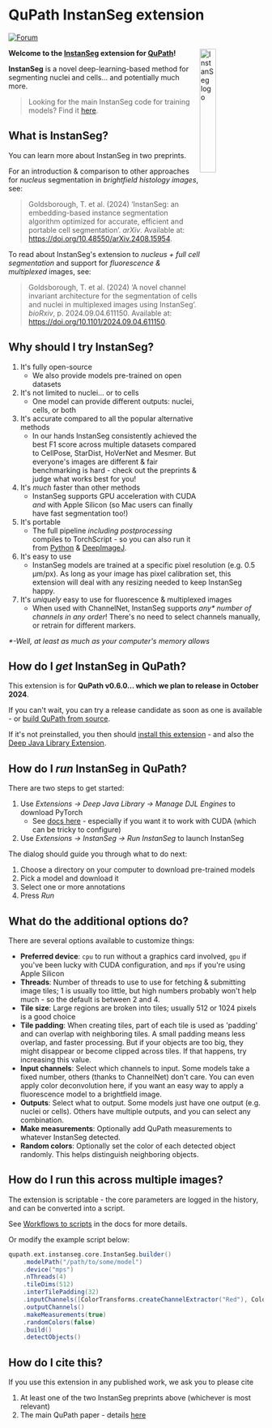 # QuPath InstanSeg extension

[![Forum](https://img.shields.io/badge/forum-image.sc-green)](https://forum.image.sc/tag/qupath)

<img style="float: right" width="25%" alt="InstanSeg logo" src="https://github.com/instanseg/instanseg/raw/main/images/instanseg_logo.png" />

**Welcome to the [InstanSeg](https://github.com/instanseg/instanseg) extension for [QuPath](http://qupath.github.io)!**

**InstanSeg** is a novel deep-learning-based method for segmenting nuclei and cells... and potentially much more.

> Looking for the main InstanSeg code for training models?
> Find it [here](https://github.com/instanseg/instanseg).

## What is InstanSeg?

You can learn more about InstanSeg in two preprints.

For an introduction & comparison to other approaches for _nucleus_ segmentation in _brightfield histology images_, see:

> Goldsborough, T. et al. (2024) ‘InstanSeg: an embedding-based instance segmentation algorithm optimized for accurate, efficient and portable cell segmentation’. _arXiv_. Available at: https://doi.org/10.48550/arXiv.2408.15954.

To read about InstanSeg's extension to _nucleus + full cell segmentation_ and support for _fluorescence & multiplexed_ images, see:

> Goldsborough, T. et al. (2024) ‘A novel channel invariant architecture for the segmentation of cells and nuclei in multiplexed images using InstanSeg’. _bioRxiv_, p. 2024.09.04.611150. Available at: https://doi.org/10.1101/2024.09.04.611150.

## Why should I try InstanSeg?

1. It's fully open-source
   - We also provide models pre-trained on open datasets
2. It's not limited to nuclei... or to cells
   - One model can provide different outputs: nuclei, cells, or both
3. It's accurate compared to all the popular alternative methods 
   - In our hands InstanSeg consistently achieved the best F1 score across multiple datasets compared to CellPose, StarDist, HoVerNet and Mesmer. But everyone's images are different & fair benchmarking is hard - check out the preprints & judge what works best for you!
4. It's *much* faster than other methods
   - InstanSeg supports GPU acceleration with CUDA _and_ with Apple Silicon (so Mac users can finally have fast segmentation too!)
5. It's portable 
   - The full pipeline _including postprocessing_ compiles to TorchScript - so you can also run it from [Python](https://github.com/instanseg/instanseg) & [DeepImageJ](https://deepimagej.github.io).
6. It's easy to use
   - InstanSeg models are trained at a specific pixel resolution (e.g. 0.5 µm/px). As long as your image has pixel calibration set, this extension will deal with any resizing needed to keep InstanSeg happy.
7. It's _uniquely_ easy to use for fluorescence & multiplexed images 
   - When used with ChannelNet, InstanSeg supports _any* number of channels in any order_! There's no need to select channels manually, or retrain for different markers.

_*-Well, at least as much as your computer's memory allows_

## How do I _get_ InstanSeg in QuPath?

This extension is for **QuPath v0.6.0... which we plan to release in October 2024**.

If you can't wait, you can try a release candidate as soon as one is available - or [build QuPath from source](https://qupath.readthedocs.io/en/0.5/docs/reference/building.html).

If it's not preinstalled, you then should [install this extension](https://qupath.readthedocs.io/en/0.5/docs/intro/extensions.html#installing-extensions) - and also the [Deep Java Library Extension](https://github.com/qupath/qupath-extension-djl).


## How do I _run_ InstanSeg in QuPath?

There are two steps to get started:
1. Use _Extensions → Deep Java Library → Manage DJL Engines_ to download PyTorch
   - See [docs here](https://qupath.readthedocs.io/en/stable/docs/deep/djl.html#getting-started-with-qupath-djl) - especially if you want it to work with CUDA (which can be tricky to configure)
2. Use _Extensions → InstanSeg → Run InstanSeg_ to launch InstanSeg

The dialog should guide you through what to do next:
1. Choose a directory on your computer to download pre-trained models
2. Pick a model and download it
3. Select one or more annotations
4. Press *Run*

## What do the additional options do?

There are several options available to customize things:

* **Preferred device**: `cpu` to run without a graphics card involved, `gpu` if you've been lucky with CUDA configuration, and `mps` if you're using Apple Silicon
* **Threads**: Number of threads to use to use for fetching & submitting image tiles; 1 is usually too little, but high numbers probably won't help much - so the default is between 2 and 4.
* **Tile size**: Large regions are broken into tiles; usually 512 or 1024 pixels is a good choice
* **Tile padding**: When creating tiles, part of each tile is used as 'padding' and can overlap with neighboring tiles. A small padding means less overlap, and faster processing. But if your objects are too big, they might disappear or become clipped across tiles. If that happens, try increasing this value.
* **Input channels**: Select which channels to input. Some models take a fixed number, others (thanks to ChannelNet) don't care. You can even apply color deconvolution here, if you want an easy way to apply a fluorescence model to a brightfield image.
* **Outputs**: Select what to output. Some models just have one output (e.g. nuclei or cells). Others have multiple outputs, and you can select any combination.
* **Make measurements**: Optionally add QuPath measurements to whatever InstanSeg detected.
* **Random colors**: Optionally set the color of each detected object randomly. This helps distinguish neighboring objects.

## How do I run this across multiple images?
The extension is scriptable - the core parameters are logged in the history, and can be converted into a script.

See [Workflows to scripts](https://qupath.readthedocs.io/en/stable/docs/scripting/workflows_to_scripts.html) in the docs for more details.

Or modify the example script below:
```groovy
qupath.ext.instanseg.core.InstanSeg.builder()
    .modelPath("/path/to/some/model")
    .device("mps")
    .nThreads(4)
    .tileDims(512)
    .interTilePadding(32)
    .inputChannels([ColorTransforms.createChannelExtractor("Red"), ColorTransforms.createChannelExtractor("Green"), ColorTransforms.createChannelExtractor("Blue")])
    .outputChannels()
    .makeMeasurements(true)
    .randomColors(false)
    .build()
    .detectObjects()
```

## How do I cite this?
If you use this extension in any published work, we ask you to please cite
1. At least one of the two InstanSeg preprints above (whichever is most relevant)
2. The main QuPath paper - details [here](https://qupath.readthedocs.io/en/stable/docs/intro/citing.html)



